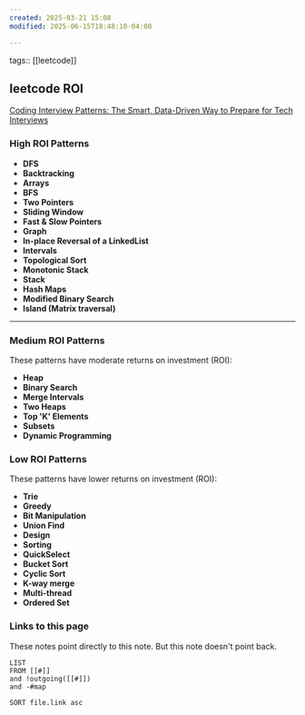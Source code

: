 ```yaml
---
created: 2025-03-21 15:08
modified: 2025-06-15T18:48:10-04:00

---
```

tags:: [[leetcode]]
## leetcode ROI

[Coding Interview Patterns: The Smart, Data-Driven Way to Prepare for Tech Interviews](https://algo.monster/problems/stats)

### **High ROI Patterns**

- **DFS**
- **Backtracking**
- **Arrays**
- **BFS**
- **Two Pointers**
- **Sliding Window**
- **Fast & Slow Pointers**
- **Graph**
- **In-place Reversal of a LinkedList**
- **Intervals**
- **Topological Sort**
- **Monotonic Stack**
- **Stack**
- **Hash Maps**
- **Modified Binary Search**
- **Island (Matrix traversal)**
---

### **Medium ROI Patterns**

These patterns have moderate returns on investment (ROI):

- **Heap**
- **Binary Search**
- **Merge Intervals**
- **Two Heaps**
- **Top 'K' Elements**
- **Subsets**
- **Dynamic Programming**


### **Low ROI Patterns**

These patterns have lower returns on investment (ROI):

- **Trie**
- **Greedy**
- **Bit Manipulation**
- **Union Find**
- **Design**
- **Sorting**
- **QuickSelect**
- **Bucket Sort**
- **Cyclic Sort**
- **K-way merge**
- **Multi-thread**
- **Ordered Set**

### Links to this page
These notes point directly to this note. But this note doesn't point back.
```dataview
LIST
FROM [[#]]
and !outgoing([[#]])
and -#map

SORT file.link asc
```
